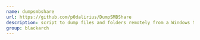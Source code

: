 ```yaml
---
name: dumpsmbshare
url: https://github.com/p0dalirius/DumpSMBShare
description: script to dump files and folders remotely from a Windows SMB share. URL : https://github.com/p0dalirius/DumpSMBShare Groups : blackarch blackarch-misc
group: blackarch
---
```

